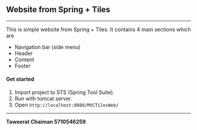 ## Website from Spring + Tiles
----
This is simple website from Spring + Tiles. It contains 4 main sections which are

- Navigation bar (side menu)
- Header
- Content
- Footer

#### Get started
  1. Import project to STS (Spring Tool Suite).
  2. Run with tomcat server.
  3. Open `http://localhost:8080/MVCTilesWeb/`

----

**Taweerat Chaiman 5710546259**
